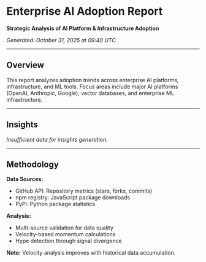# Enterprise AI Adoption Report

**Strategic Analysis of AI Platform & Infrastructure Adoption**

*Generated: October 31, 2025 at 09:40 UTC*

---

## Overview

This report analyzes adoption trends across enterprise AI platforms, infrastructure, and ML tools. Focus areas include major AI platforms (OpenAI, Anthropic, Google), vector databases, and enterprise ML infrastructure.

---

## Insights

*Insufficient data for insights generation.*


---

## Methodology

**Data Sources:**
- GitHub API: Repository metrics (stars, forks, commits)
- npm registry: JavaScript package downloads
- PyPI: Python package statistics

**Analysis:**
- Multi-source validation for data quality
- Velocity-based momentum calculations
- Hype detection through signal divergence

**Note:** Velocity analysis improves with historical data accumulation.
